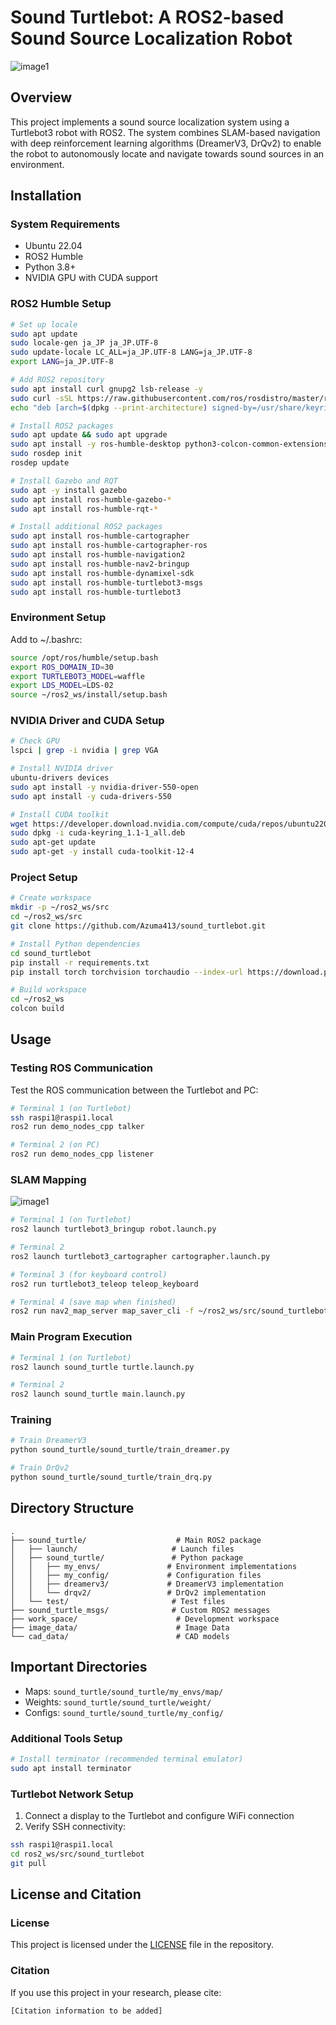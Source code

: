 # Sound Turtlebot: A ROS2-based Sound Source Localization Robot
![image1](image_data/animation.png)

## Overview
This project implements a sound source localization system using a Turtlebot3 robot with ROS2. The system combines SLAM-based navigation with deep reinforcement learning algorithms (DreamerV3, DrQv2) to enable the robot to autonomously locate and navigate towards sound sources in an environment.

## Installation

### System Requirements
* Ubuntu 22.04
* ROS2 Humble
* Python 3.8+
* NVIDIA GPU with CUDA support

### ROS2 Humble Setup
```bash
# Set up locale
sudo apt update
sudo locale-gen ja_JP ja_JP.UTF-8
sudo update-locale LC_ALL=ja_JP.UTF-8 LANG=ja_JP.UTF-8
export LANG=ja_JP.UTF-8

# Add ROS2 repository
sudo apt install curl gnupg2 lsb-release -y
sudo curl -sSL https://raw.githubusercontent.com/ros/rosdistro/master/ros.key -o /usr/share/keyrings/ros-archive-keyring.gpg
echo "deb [arch=$(dpkg --print-architecture) signed-by=/usr/share/keyrings/ros-archive-keyring.gpg] http://packages.ros.org/ros2/ubuntu $(source /etc/os-release && echo $UBUNTU_CODENAME) main" | sudo tee /etc/apt/sources.list.d/ros2.list > /dev/null

# Install ROS2 packages
sudo apt update && sudo apt upgrade
sudo apt install -y ros-humble-desktop python3-colcon-common-extensions python3-rosdep python3-argcomplete
sudo rosdep init
rosdep update

# Install Gazebo and RQT
sudo apt -y install gazebo
sudo apt install ros-humble-gazebo-*
sudo apt install ros-humble-rqt-*

# Install additional ROS2 packages
sudo apt install ros-humble-cartographer
sudo apt install ros-humble-cartographer-ros
sudo apt install ros-humble-navigation2
sudo apt install ros-humble-nav2-bringup
sudo apt install ros-humble-dynamixel-sdk
sudo apt install ros-humble-turtlebot3-msgs
sudo apt install ros-humble-turtlebot3
```

### Environment Setup
Add to ~/.bashrc:
```bash
source /opt/ros/humble/setup.bash
export ROS_DOMAIN_ID=30
export TURTLEBOT3_MODEL=waffle
export LDS_MODEL=LDS-02
source ~/ros2_ws/install/setup.bash
```

### NVIDIA Driver and CUDA Setup
```bash
# Check GPU
lspci | grep -i nvidia | grep VGA

# Install NVIDIA driver
ubuntu-drivers devices
sudo apt install -y nvidia-driver-550-open
sudo apt install -y cuda-drivers-550

# Install CUDA toolkit
wget https://developer.download.nvidia.com/compute/cuda/repos/ubuntu2204/x86_64/cuda-keyring_1.1-1_all.deb
sudo dpkg -i cuda-keyring_1.1-1_all.deb
sudo apt-get update
sudo apt-get -y install cuda-toolkit-12-4
```

### Project Setup
```bash
# Create workspace
mkdir -p ~/ros2_ws/src
cd ~/ros2_ws/src
git clone https://github.com/Azuma413/sound_turtlebot.git

# Install Python dependencies
cd sound_turtlebot
pip install -r requirements.txt
pip install torch torchvision torchaudio --index-url https://download.pytorch.org/whl/cu124

# Build workspace
cd ~/ros2_ws
colcon build
```

## Usage

### Testing ROS Communication
Test the ROS communication between the Turtlebot and PC:

```bash
# Terminal 1 (on Turtlebot)
ssh raspi1@raspi1.local
ros2 run demo_nodes_cpp talker

# Terminal 2 (on PC)
ros2 run demo_nodes_cpp listener
```

### SLAM Mapping
![image1](image_data/robot.JPG)
```bash
# Terminal 1 (on Turtlebot)
ros2 launch turtlebot3_bringup robot.launch.py

# Terminal 2
ros2 launch turtlebot3_cartographer cartographer.launch.py

# Terminal 3 (for keyboard control)
ros2 run turtlebot3_teleop teleop_keyboard

# Terminal 4 (save map when finished)
ros2 run nav2_map_server map_saver_cli -f ~/ros2_ws/src/sound_turtlebot/sound_turtle/sound_turtle/my_envs/map/main
```

### Main Program Execution
```bash
# Terminal 1 (on Turtlebot)
ros2 launch sound_turtle turtle.launch.py

# Terminal 2
ros2 launch sound_turtle main.launch.py
```

### Training
```bash
# Train DreamerV3
python sound_turtle/sound_turtle/train_dreamer.py

# Train DrQv2
python sound_turtle/sound_turtle/train_drq.py
```

## Directory Structure
```
.
├── sound_turtle/                    # Main ROS2 package
│   ├── launch/                     # Launch files
│   ├── sound_turtle/               # Python package
│   │   ├── my_envs/               # Environment implementations
│   │   ├── my_config/             # Configuration files
│   │   ├── dreamerv3/             # DreamerV3 implementation
│   │   └── drqv2/                 # DrQv2 implementation
│   └── test/                       # Test files
├── sound_turtle_msgs/              # Custom ROS2 messages
├── work_space/                      # Development workspace
├── image_data/                      # Image Data
└── cad_data/                        # CAD models
```

## Important Directories
- Maps: `sound_turtle/sound_turtle/my_envs/map/`
- Weights: `sound_turtle/sound_turtle/weight/`
- Configs: `sound_turtle/sound_turtle/my_config/`

### Additional Tools Setup
```bash
# Install terminator (recommended terminal emulator)
sudo apt install terminator
```

### Turtlebot Network Setup
1. Connect a display to the Turtlebot and configure WiFi connection
2. Verify SSH connectivity:
```bash
ssh raspi1@raspi1.local
cd ros2_ws/src/sound_turtlebot
git pull
```

## License and Citation

### License
This project is licensed under the [LICENSE](LICENSE) file in the repository.

### Citation
If you use this project in your research, please cite:
```
[Citation information to be added]
```
